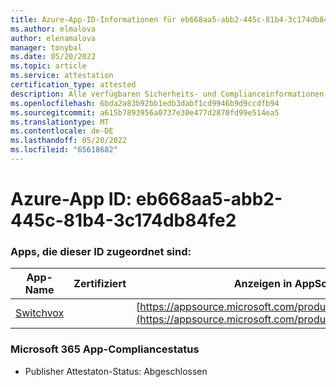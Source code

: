 ```yaml
---
title: Azure-App-ID-Informationen für eb668aa5-abb2-445c-81b4-3c174db84fe2
ms.author: elmalova
author: elenamalova
manager: tonybal
ms.date: 05/20/2022
ms.topic: article
ms.service: attestation
certification_type: attested
description: Alle verfügbaren Sicherheits- und Complianceinformationen für eb668aa5-abb2-445c-81b4-3c174db84fe2.
ms.openlocfilehash: 6bda2a83b92bb1edb3dabf1cd9946b9d9ccdfb94
ms.sourcegitcommit: a615b7893956a0737e30e477d2870fd99e514ea5
ms.translationtype: MT
ms.contentlocale: de-DE
ms.lasthandoff: 05/20/2022
ms.locfileid: "65618682"
---
```

# <a name="azure-app-id-eb668aa5-abb2-445c-81b4-3c174db84fe2"></a>Azure-App ID: eb668aa5-abb2-445c-81b4-3c174db84fe2


### <a name="apps-associated-with-this-id"></a>Apps, die dieser ID zugeordnet sind:
| **App-Name** | **Zertifiziert** | **Anzeigen in AppSource** |
|--------------|---------------|-----------------------|
| [Switchvox](../forward/WA200001535.md) |  | [https://appsource.microsoft.com/product/office/WA200001535](https://appsource.microsoft.com/product/office/WA200001535) |

### <a name="microsoft-365-app-compliance-status"></a>Microsoft 365 App-Compliancestatus
- Publisher Attestaton-Status: Abgeschlossen
